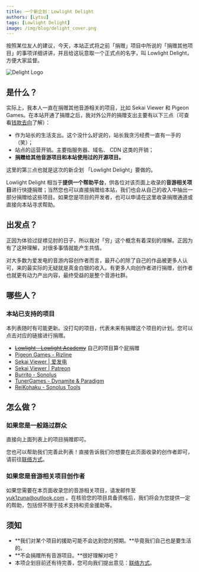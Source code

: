 ```yaml
---
title: 一个新企划：Lowlight Delight
authors: [Lytsu]
tags: [Lowlight Delight]
image: /img/blog/delight_cover.png
---
```


按照某位友人的建议，今天，本站正式将之前「捐赠」项目中所说的「捐赠其他项目」的事项详细讲讲，并且给这玩意取一个正式点的名字，叫 Lowlight Delight，方便大家监督。

![Delight Logo](/img/blog/delight_cover.png)

<!--truncate-->

## 是什么？

实际上，我本人一直在捐赠其他音游相关的项目，比如 Sekai Viewer 和 Pigeon Games。在本站开通了捐赠之后，我对外公开的捐赠支出主要有以下三点（可查看[钱款去向](/info/donate#钱款去向)了解）：

- 作为站长的生活支出。这个没什么好说的，站长我贪污经费一直有一手的（笑）；
- 站点的运营开销。主要指服务器、域名、 CDN 这类的开销；
- **捐赠给其他音游项目和本站使用过的开源项目。**

这里的第三点也就是这次的新企划 「Lowlight Delight」要做的。

Lowlight Delight 相当于**提供一个帮助平台**，供各位对该页面上收录的**音游相关项目**进行快捷捐赠；当然您也可以直接捐赠给本站，我们也会从自己的收入中抽出一部分捐赠给这些项目。如果您是项目的开发者，也可以申请在这里收录捐赠通道或直接向本站寻求帮助。

## 出发点？

正因为体验过捉襟见肘的日子，所以我对「穷」这个概念有着深刻的理解。正因为有了这种理解，对很多事情就能产生共情。

对大多数为爱发电的音游内容创作者而言，最开心的除了自己的作品被更多人认可，来的最实际的无疑就是真金白银的收入。有更多人向创作者进行捐赠，创作者也就更有动力产出内容，最终受益的是整个音游社群。

## 哪些人？

### 本站已支持的项目

本列表随时有可能更新。没打勾的项目，代表未来有捐赠这个项目的计划。您可以点击对应的链接进行捐赠。

-  ~~[Lowlight - Lowlight Academy](https://afdian.net/@toyamaworks)~~ 自己的项目算个屁捐赠
-  [Pigeon Games - Rizline](https://afdian.net/@pigeongames)
-  [Sekai Viewer | 爱发电](https://afdian.net/@sekaiviewer)
-  [Sekai Viewer | Patreon](https://www.patreon.com/SekaiViewer)
-  [Burrito - Sonolus](https://afdian.net/@Sonolus)
-  [TunerGames - Dynamite & Paradigm](https://afdian.net/@TunerGames)
-  [ReiKohaku - Sonolus Tools](https://afdian.net/@ReiKohaku)

## 怎么做？

### 如果您是一般路过群众

直接向上面列表上的项目捐赠即可。

您也可以帮助我们完善此列表！直接告诉我们你想要在此页面收录的创作者即可，请前往[联络方式](/info/about#联系方式)。

### 如果您是音游相关项目创作者

如果您需要在本页面收录您的音游相关项目，请发邮件至 yuk1zuna@outlook.com 。在核验您的项目具备资格后，我们将会为您提供一定的帮助，包括但不限于技术支持和资金援助等。

## 须知

- **我们对某个项目的援助可能不会达到您的预期。**毕竟我们自己也是要生活的。
- **不会捐赠所有音游项目。**很好理解对吧？
- 本项企划目前还有待完善，您可向我们提出意见：[联络方式](/info/about#联系方式)。





